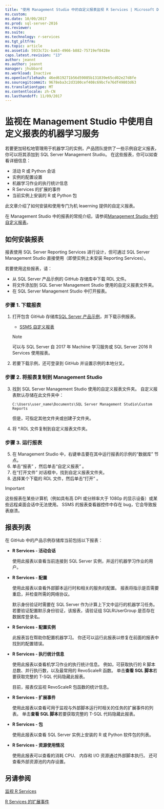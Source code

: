 ```yaml
---
title: "使用 Management Studio 中的自定义报表监视 R Services | Microsoft Docs"
ms.custom: 
ms.date: 10/09/2017
ms.prod: sql-server-2016
ms.reviewer: 
ms.suite: 
ms.technology: r-services
ms.tgt_pltfrm: 
ms.topic: article
ms.assetid: 5933c72c-ba63-4966-b882-75719ef8428e
caps.latest.revision: "13"
author: jeannt
ms.author: jeannt
manager: jhubbard
ms.workload: Inactive
ms.openlocfilehash: 46ed619271b56d59085b131839e65cd02e27d8fe
ms.sourcegitcommit: 9678eba3c2d3100cef408c69bcfe76df49803d63
ms.translationtype: MT
ms.contentlocale: zh-CN
ms.lasthandoff: 11/09/2017
---
```

# <a name="monitor-machine-learning-services-using-custom-reports-in-management-studio"></a>监视在 Management Studio 中使用自定义报表的机器学习服务

若要更加轻松地管理用于机器学习的实例，产品团队提供了一些示例自定义报表，你可以将其添加到 SQL Server Management Studio。 在这些报表，你可以如查看详细信息：

- 活动 R 或 Python 会话
- 实例的配置设置
- 机器学习作业的执行统计信息
- R Services 的扩展的事件
- 当前实例上安装的 R 或 Python 包

此文章介绍了如何安装和使用专门为机 leaerning 提供的自定义报表。 

在 Management Studio 中的报表的常规介绍，请参阅[Management Studio 中的自定义报表](../../ssms/object/custom-reports-in-management-studio.md)。

## <a name="how-to-install-the-reports"></a>如何安装报表

报表使用 SQL Server Reporting Services 进行设计，但可通过 SQL Server Management Studio 直接使用（即使实例上未安装 Reporting Services）。 

若要使用这些报表，请：

* 从 SQL Server 产品示例的 GitHub 存储库中下载 RDL 文件。
* 将文件添加到 SQL Server Management Studio 使用的自定义报表文件夹。
* 在 SQL Server Management Studio 中打开报表。


### <a name="step-1-download-the-reports"></a>步骤 1. 下载报表

1. 打开包含 GitHub 存储库[SQL Server 产品示例](https://github.com/Microsoft/sql-server-samples)，并下载示例报表。 

    + [SSMS 自定义报表](https://github.com/Microsoft/sql-server-samples/tree/master/samples/features/machine-learning-services/ssms-custom-reports)

    > [!NOTE]
    > 可以与 SQL Server 自 2017 年 Machiine 学习服务或 SQL Server 2016 R Services 使用报表。

2. 若要下载示例，还可登录到 GitHub 并设置示例的本地分叉。 

### <a name="step-2-copy-the-reports-to-management-studio"></a>步骤 2. 将报表复制到 Management Studio

3. 找到 SQL Server Management Studio 使用的自定义报表文件夹。 自定义报表默认存储在此文件夹中：
    
   `C:\Users\user_name\Documents\SQL Server Management Studio\Custom Reports`

   但是，可指定其他文件夹或创建子文件夹。

4. 将 *.RDL 文件复制到自定义报表文件夹。


### <a name="step-3-run-the-reports"></a>步骤 3. 运行报表

5. 在 Management Studio 中，右键单击要在其中运行报表的示例的“数据库”  节点。
6. 单击“报表” ，然后单击“自定义报表” 。
7. 在“打开文件”  对话框中，找到自定义报表文件夹。
8. 选择某个下载的 RDL 文件，然后单击“打开” 。

> [!IMPORTANT]
> 这些报表在某些计算机（例如具有高 DPI 或分辨率大于 1080p 的显示设备）或某些远程桌面会话中无法使用。 SSMS 的报表查看器控件中存在 bug，它会导致报表崩溃。

## <a name="report-list"></a>报表列表

在 GitHub 中的产品示例存储库当前包括以下报表：

+ **R Services - 活动会话**

  使用此报表以查看当前连接到 SQL Server 实例，并运行机器学习作业的用户。 
  
+ **R Services - 配置**

  使用此报表以查看外部脚本运行时和相关的服务的配置。 报表将指示是否需要重启，并检查所需的网络协议。 
  
  默示身份验证时需要在 SQL Server 作为计算上下文中运行的机器学习任务。 若要验证配置默示身份验证，该报表，请验证组 SQLRUserGroup 是否存在数据库登录名。

 + **R Services - 配置实例** 

   此报表旨在帮助你配置机器学习。 你还可以运行此报表以修复在前面的报表中找到的配置错误。
 
+ **R Services - 执行统计信息**

  使用此报表以查看机学习作业的执行统计信息。 例如，可获取执行的 R 脚本总数、并行执行数，以及最常用的 RevoScaleR 函数。 单击**查看 SQL 脚本**若要获取完整的 T-SQL 代码隐藏此报表。

  目前，报表仅监视 RevoScaleR 包函数的统计信息。

+ **R Services - 扩展事件**

  使用此报表以查看可用于监视与外部脚本运行时相关的任务的扩展事件的列表。 单击**查看 SQL 脚本**若要获取完整的 T-SQL 代码隐藏此报表。

+ **R Services - 包**

  使用此报表以查看 SQL Server 实例上安装的 R 或 Python 软件包的列表。

+ **R Services - 资源使用情况**

  使用此报表可以查看的消耗 CPU、 内存和 I/O 资源通过外部脚本执行。 还可查看外部资源池的内存设置。

## <a name="see-also"></a>另请参阅

[监视 R Services](../../advanced-analytics/r-services/monitoring-r-services.md)

[R Services 的扩展事件](../../advanced-analytics/r-services/extended-events-for-sql-server-r-services.md)
